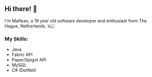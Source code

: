 ##  Hi there! 👋
I'm Malfean, a 19 year old software developer and enthusiast from The Hague, Netherlands. 🇳🇱

### My Skills:

- Java
- Fabric API
- Paper/Spigot API
- MySQL
- C# (DotNet)

